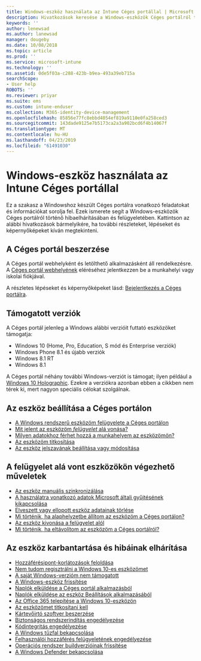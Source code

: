 ```yaml
---
title: Windows-eszköz használata az Intune Céges portállal | Microsoft Docs
description: Hivatkozások keresése a Windows-eszközök Céges portálról történő hibaelhárításához vagy felügyeletéhez
keywords: ''
author: lenewsad
ms.author: lanewsad
manager: dougeby
ms.date: 10/08/2018
ms.topic: article
ms.prod: ''
ms.service: microsoft-intune
ms.technology: ''
ms.assetid: 0de5f03a-c288-423b-b9ea-493a39eb715a
searchScope:
- User help
ROBOTS: ''
ms.reviewer: priyar
ms.suite: ems
ms.custom: intune-enduser
ms.collection: M365-identity-device-management
ms.openlocfilehash: 85856e77fc8ebbd4054ef819a9110e0fa258ced3
ms.sourcegitcommit: 143dade9125e7b5173ca2a3a902bcd6f4b14067f
ms.translationtype: MT
ms.contentlocale: hu-HU
ms.lasthandoff: 04/23/2019
ms.locfileid: "61491030"
---
```

# <a name="using-your-windows-device-with-intune-company-portal"></a>Windows-eszköz használata az Intune Céges portállal

Ez a szakasz a Windowshoz készült Céges portálra vonatkozó feladatokat és információkat sorolja fel. Ezek ismerete segít a Windows-eszközök Céges portálról történő hibaelhárításában és felügyeletében. Kattintson az alábbi hivatkozások bármelyikére, ha további részleteket, lépéseket és képernyőképeket kíván megtekinteni.  

## <a name="how-to-get-company-portal"></a>A Céges portál beszerzése
A Céges portál webhelyként és letölthető alkalmazásként áll rendelkezésre. A [Céges portál webhelyének](https://go.microsoft.com/fwlink/?linkid=2010980) eléréséhez jelentkezzen be a munkahelyi vagy iskolai fiókjával.  

A részletes lépéseket és képernyőképeket lásd: [Bejelentkezés a Céges portálra](https://docs.microsoft.com/intune-user-help/sign-in-to-the-company-portal).

## <a name="supported-versions"></a>Támogatott verziók

A Céges portál jelenleg a Windows alábbi verzióit futtató eszközöket támogatja:

* Windows 10 (Home, Pro, Education, S mód és Enterprise verziók)
* Windows Phone 8.1 és újabb verziók
* Windows 8.1 RT
* Windows 8.1

A Céges portál néhány további Windows-verziót is támogat; ilyen például a [Windows 10 Holographic](https://www.microsoft.com/hololens). Ezekre a verziókra azonban ebben a cikkben nem térek ki, mert nagyon speciális célokat szolgálnak.

## <a name="set-up-your-device-in-the-company-portal"></a>Az eszköz beállítása a Céges portálon
- [A Windows rendszerű eszközöm felügyelete a Céges portálon](windows-enrollment-company-portal.md)  
- [Mit jelent az eszközöm *felügyelet* alá vonása?](what-happens-if-you-install-the-company-portal-app-and-enroll-your-device-in-intune-windows.md)
- [Milyen adatokhoz férhet hozzá a munkahelyem az eszközömön?](what-info-can-your-company-see-when-you-enroll-your-device-in-intune.md)
- [Az eszközöm titkosítása](encrypt-your-device-windows.md)
- [Az eszköz jelszavának beállítása vagy módosítása](set-or-change-your-password-windows.md)

## <a name="things-you-can-do-after-your-device-is-enrolled-in-management"></a>A felügyelet alá vont eszközökön végezhető műveletek
- [Az eszköz manuális szinkronizálása](sync-your-device-manually-windows.md)
- [A használatra vonatkozó adatok Microsoft általi gyűjtésének kikapcsolása](turn-off-microsoft-usage-data-collection-windows.md)
- [Elveszett vagy ellopott eszköz adatainak törlése](reset-erase-your-device-cpwebsite.md)
- [Mi történik, ha alaphelyzetbe állítom az eszközöm a Céges portálon?](what-happens-if-you-reset-your-device-using-the-company-portal-windows.md)
- [Az eszköz kivonása a felügyelet alól](unenroll-your-device-from-intune-windows.md)
- [Mi történik, ha eltávolítom az eszközöm a Céges portálról?](what-happens-if-you-unenroll-your-device-from-intune-windows.md)

## <a name="troubleshoot-and-maintain-your-device"></a>Az eszköz karbantartása és hibáinak elhárítása
* [Hozzáférésipont-korlátozások feloldása](resolve-access-point-restrictions.md)
* [Nem tudom regisztrálni a Windows 10-es eszközömet](troubleshoot-your-windows-10-device-windows.md)
* [A saját Windows-verzióm nem támogatott](your-windows-version-isnt-yet-supported.md)
* [A Windows-eszköz frissítése](you-need-to-update-your-windows-device.md)
* [Naplók elküldése a Céges portál alkalmazásból](send-logs-to-your-it-admin-cp-windows.md)
* [Naplók elküldése az eszköz Beállítások alkalmazásából](send-logs-to-your-it-admin-settings-windows.md)
* [Az Office 365 telepítése a Windows 10-eszközön](install-office-windows.md)
* [Az eszközömet titkosítani kell](you-need-to-enable-windows-encryption.md)
* [Kártevőirtó szoftver beszerzése](your-device-needs-antimalware-software.md)
* [Biztonságos rendszerindítás engedélyezése](you-need-to-enable-secure-boot-windows.md)
* [Kódintegritás engedélyezése](you-need-to-enable-code-integrity.md)
* [A Windows tűzfal bekapcsolása](you-need-to-enable-defender-firewall-windows.md)
* [Felhasználói hozzáférés felügyeletének engedélyezése](you-need-to-enable-uac-windows.md)
* [Operációs rendszer buildverzióinak frissítése](you-need-to-update-os-build-version-windows.md)
* [A Windows Defender bekapcsolása](turn-on-defender-windows.md)
